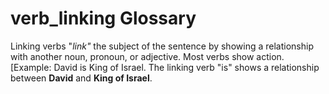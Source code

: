 # verb_linking Glossary
Linking verbs "*link"* the subject of the sentence by showing a relationship with another noun, pronoun, or adjective. Most verbs show action.
[Example:  David is King of Israel.  The linking verb "is" shows a relationship between **David** and **King of Israel**.